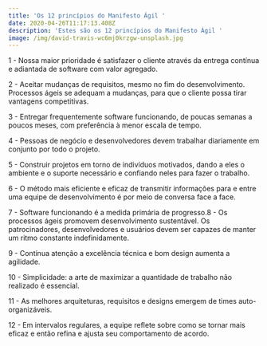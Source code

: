 ```yaml
---
title: 'Os 12 princípios do Manifesto Ágil '
date: 2020-04-26T11:17:13.408Z
description: 'Estes são os 12 princípios do Manifesto Ágil '
image: /img/david-travis-wc6mj0krzgw-unsplash.jpg
---
```

1 - Nossa maior prioridade é satisfazer o cliente através da entrega contínua e adiantada de software com valor agregado.

2 - Aceitar mudanças de requisitos, mesmo no fim do desenvolvimento. Processos ágeis se adequam a mudanças, para que o cliente possa tirar vantagens competitivas.

3 - Entregar frequentemente software funcionando, de poucas semanas a poucos meses, com preferência à menor escala de tempo.

4 - Pessoas de negócio e desenvolvedores devem trabalhar diariamente em conjunto por todo o projeto.

5 - Construir projetos em torno de indivíduos motivados, dando a eles o ambiente e o suporte necessário e confiando neles para fazer o trabalho.

6 - O método mais eficiente e eficaz de transmitir informações para e entre uma equipe de desenvolvimento é por meio de conversa face a face.

7 - Software funcionando é a medida primária de progresso.8 - Os processos ágeis promovem desenvolvimento sustentável. Os patrocinadores, desenvolvedores e usuários devem ser capazes de manter um ritmo constante indefinidamente.

9 - Contínua atenção a excelência técnica e bom design aumenta a agilidade.

10 - Simplicidade: a arte de maximizar a quantidade de trabalho não realizado é essencial.

11 - As melhores arquiteturas, requisitos e designs emergem de times auto-organizáveis.

12 - Em intervalos regulares, a equipe reflete sobre como se tornar mais eficaz e então refina e ajusta seu comportamento de acordo.

